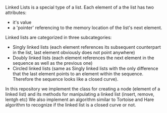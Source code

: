 Linked Lists is a special type of a list. Each element of a the list has two attributes:
- it's value 
- a 'pointer' referencing to the memory location of the list's next element.

Linked lists are categorized in three subcategories:
- Singly linked lists  (each element references its subsequent counterpart in the list, last element obviously does not point anywhere)
- Doubly linked lists (each element references the next element in the sequence as well as the previous one)
- Circled linked lists (same as Singly linked lists with the only difference that the last element points to an element within the sequence. Therefore the sequence
                        looks like a closed curve).
                        
In this repository we implement the class for creating a node (element of a linked list) and its methods for manipulating a linked list (insert, remove,  lentgh etc)
We also implement an algorithm similar to Tortoise and Hare algorithm to recognize if the linked list is a closed curve or not.

